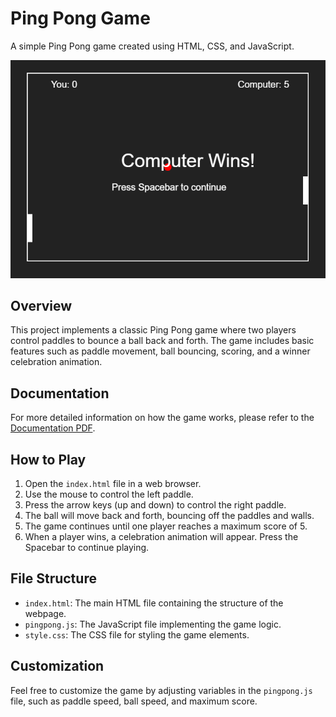 # Ping Pong Game

A simple Ping Pong game created using HTML, CSS, and JavaScript.

![Game Screenshot](Screenshot.png)

## Overview

This project implements a classic Ping Pong game where two players control paddles to bounce a ball back and forth. The game includes basic features such as paddle movement, ball bouncing, scoring, and a winner celebration animation.

## Documentation

For more detailed information on how the game works, please refer to the [Documentation PDF](documentation.pdf).

## How to Play

1. Open the `index.html` file in a web browser.
2. Use the mouse to control the left paddle.
3. Press the arrow keys (up and down) to control the right paddle.
4. The ball will move back and forth, bouncing off the paddles and walls.
5. The game continues until one player reaches a maximum score of 5.
6. When a player wins, a celebration animation will appear. Press the Spacebar to continue playing.

## File Structure

- `index.html`: The main HTML file containing the structure of the webpage.
- `pingpong.js`: The JavaScript file implementing the game logic.
- `style.css`: The CSS file for styling the game elements.

## Customization

Feel free to customize the game by adjusting variables in the `pingpong.js` file, such as paddle speed, ball speed, and maximum score.